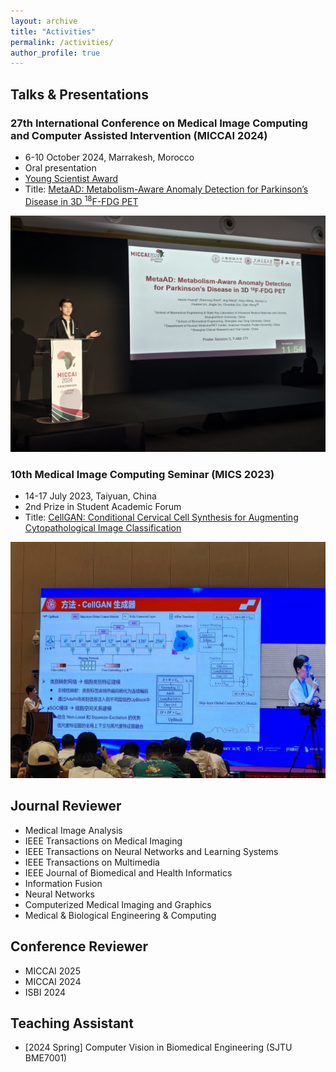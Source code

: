 ```yaml
---
layout: archive
title: "Activities"
permalink: /activities/
author_profile: true
---
```



## Talks & Presentations
### 27th International Conference on Medical Image Computing and Computer Assisted Intervention (MICCAI 2024)
- 6-10 October 2024, Marrakesh, Morocco
- Oral presentation
- [Young Scientist Award](https://miccai.org/index.php/about-miccai/awards/best-paper-award-and-young-scientist-award/)
- Title: [MetaAD: Metabolism-Aware Anomaly Detection for Parkinson’s Disease in 3D <sup>18</sup>F-FDG PET](https://link.springer.com/chapter/10.1007/978-3-031-72069-7_28)
<img src="/images/MICCAI2024.jpg" alt="MICCAI2024" width="800">

### 10th Medical Image Computing Seminar (MICS 2023)
- 14-17 July 2023, Taiyuan, China
- 2nd Prize in Student Academic Forum 
- Title: [CellGAN: Conditional Cervical Cell Synthesis for Augmenting Cytopathological Image Classification](https://link.springer.com/chapter/10.1007/978-3-031-43987-2_47)
<img src="/images/MICS2023.jpg" alt="MICS2023" width="800">


## Journal Reviewer
- Medical Image Analysis
- IEEE Transactions on Medical Imaging
- IEEE Transactions on Neural Networks and Learning Systems
- IEEE Transactions on Multimedia
- IEEE Journal of Biomedical and Health Informatics
- Information Fusion
- Neural Networks
- Computerized Medical Imaging and Graphics
- Medical & Biological Engineering & Computing


## Conference Reviewer
- MICCAI 2025
- MICCAI 2024
- ISBI 2024


## Teaching Assistant
- \[2024 Spring\] Computer Vision in Biomedical Engineering (SJTU BME7001)